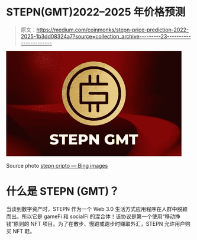 # STEPN(GMT)2022–2025 年价格预测

> 原文：<https://medium.com/coinmonks/stepn-price-prediction-2022-2025-1b3dd08324a7?source=collection_archive---------23----------------------->

![](img/44572a09ac561e99f1a3e660193df989.png)

Source photo [stepn cripto — Bing images](https://www.bing.com/images/search?view=detailV2&ccid=imw3Yysv&id=45258CA7AA2BE891F242C1B45D70AE617B9582BC&thid=OIP.imw3YysvHTpeJKXp3vuNvAHaEc&mediaurl=https%3a%2f%2finvestfoxy.com%2fwp-content%2fuploads%2f2022%2f04%2fjpg_20220418_013739_0000-1000x600.jpg&cdnurl=https%3a%2f%2fth.bing.com%2fth%2fid%2fR.8a6c37632b2f1d3a5e24a5e9defb8dbc%3frik%3dvIKVe2GucF20wQ%26pid%3dImgRaw%26r%3d0&exph=600&expw=1000&q=stepn+cripto&simid=608026030656202427&FORM=IRPRST&ck=4747BAD124768FE2CDAF0F8F3B47D50A&selectedIndex=11&ajaxhist=0&ajaxserp=0)

# 什么是 STEPN (GMT)？

当谈到数字资产时，STEPN 作为一个 Web 3.0 生活方式应用程序在人群中脱颖而出。所以它是 gameFi 和 socialFi 的混合体！该协议是第一个使用“移动挣钱”原则的 NFT 项目。为了在散步、慢跑或跑步时赚取外汇，STEPN 允许用户购买 NFT 鞋。
